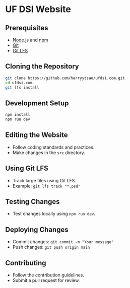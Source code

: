 # UF DSI Website

## Prerequisites

- [Node.js](https://nodejs.org/) and [npm](https://www.npmjs.com/get-npm)
- [Git](https://git-scm.com/)
- [Git LFS](https://git-lfs.github.com/)

## Cloning the Repository

```bash
git clone https://github.com/harryytsao/ufdsi.com.git
cd ufdsi.com
git lfs install
```

## Development Setup

```bash
npm install
npm run dev
```

## Editing the Website

- Follow coding standards and practices.
- Make changes in the `src` directory.

## Using Git LFS

- Track large files using Git LFS.
- Example: `git lfs track "*.psd"`

## Testing Changes

- Test changes locally using `npm run dev`.

## Deploying Changes

- Commit changes: `git commit -m "Your message"`
- Push changes: `git push origin main`

## Contributing

- Follow the contribution guidelines.
- Submit a pull request for review.
